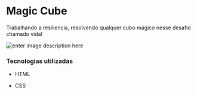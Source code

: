 # Magic Cube

Trabalhando a resiliencia, resolvendo qualquer cubo mágico nesse desafio chamado vida!
  
![enter image description here](https://github.com/anacarolinaferreira/magic-cube/blob/master/src/img/gitimage.gif)
 

### Tecnologias utilizadas


  - HTML

  - CSS 

